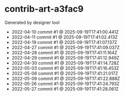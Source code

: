 # contrib-art-a3fac9
Generated by designer tool
- 2022-04-10 commit #1 @ 2025-09-19T17:41:00.441Z
- 2022-04-11 commit #1 @ 2025-09-19T17:41:02.413Z
- 2022-04-19 commit #1 @ 2025-09-19T17:41:07.137Z
- 2022-04-27 commit #1 @ 2025-09-19T17:41:09.037Z
- 2022-04-28 commit #1 @ 2025-09-19T17:41:11.164Z
- 2022-04-29 commit #1 @ 2025-09-19T17:41:12.949Z
- 2022-04-30 commit #1 @ 2025-09-19T17:41:14.728Z
- 2022-05-03 commit #1 @ 2025-09-19T17:41:16.453Z
- 2022-05-08 commit #1 @ 2025-09-19T17:41:21.017Z
- 2022-05-09 commit #1 @ 2025-09-19T17:41:22.888Z
- 2022-05-26 commit #1 @ 2025-09-19T17:41:24.793Z
- 2022-05-27 commit #1 @ 2025-09-19T17:41:28.061Z
